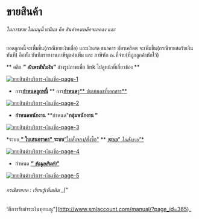 # ขายสินค้า

######  ในการขาย ในเมนุนี้จะมีผล คือ สินค้าคงเหลือจะลดลง และ
ยอดลูกหนี้จะเพื่มขึ้น(กรณีขายเงินเชื่อ) และเงินสด ธนาคาร บัตรเคริดต
จะเพิ่มขึ้น(กรณีขายสดรับเงินทันที) อีกทั้ง บันทึกรายงานภาษีมูลค่าเพิ่ม และ
ภาษีหัก ณ.ที่จ่าย(ที่ถูกลูกค้าหักไว้)

** คลิก  _**" อักษรสีน้ำเงิน"**_ ล่างรูปภาพเพื่อ link ไปดูหน้าที่เกี่ยวข้อง **

[![ขายสินค้าบริการ-เงินเชิ่อ-page-1](/images/ขายสินค้าบริการ-เงินเชิ่อ-page-1.jpg)](/images/ขายสินค้าบริการ-เงินเชิ่อ-page-1.jpg)

* การ[**กำหนดลูกหนี้**](http://www.smlaccount.com/manual/?page_id=992) ** การ[**กำหนด**รู** ปแบบเลขที่เอกสาร**](http://www.smlaccount.com/manual/?page_id=416)

[![ขายสินค้าบริการ-เงินเชิ่อ-page-2](/images/ขายสินค้าบริการ-เงินเชิ่อ-page-2.jpg)](/images/ขายสินค้าบริการ-เงินเชิ่อ-page-2.jpg)

* **กำหนดพนักงาน** **กำหนด"**กลุ่มพนักงาน "**

[![ขายสินค้าบริการ-เงินเชิ่อ-page-3](/images/ขายสินค้าบริการ-เงินเชิ่อ-page-3.jpg)](/images/ขายสินค้าบริการ-เงินเชิ่อ-page-3.jpg)

*ระบบ[ **" ใบเสนอราคา"** ](http://www.smlaccount.com/manual/?page_id=573) **ระบบ**["ใบสั่งจอง/สั่งซื้อ"](http://www.smlaccount.com/manual/?page_id=577) ** [***ระบบ**" ใบสั่งขาย"**](http://www.smlaccount.com/manual/?page_id=581)

[![ขายสินค้าบริการ-เงินเชิ่อ-page-4](/images/ขายสินค้าบริการ-เงินเชิ่อ-page-4.jpg)](/images/ขายสินค้าบริการ-เงินเชิ่อ-page-4.jpg)

* กำหนด [_**" ข้อมูลสินค้า"**_](http://www.smlaccount.com/manual/?page_id=1089)

[![ขายสินค้าบริการ-เงินเชิ่อ-page-5](/images/ขายสินค้าบริการ-เงินเชิ่อ-page-5.jpg)](/images/ขายสินค้าบริการ-เงินเชิ่อ-page-5.jpg)

###### กรณีขายสด :  เรียนรู้เพิ่มเติม _["
วิธีการรับชำระเงินทุกเมนู"](http://www.smlaccount.com/manual/?page_id=365)_





